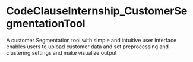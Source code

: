 # CodeClauseInternship_CustomerSegmentationTool
A customer Segmentation tool with simple and intuitive user interface enables users to upload customer data and set preprocessing and clustering settings and make visualize output
